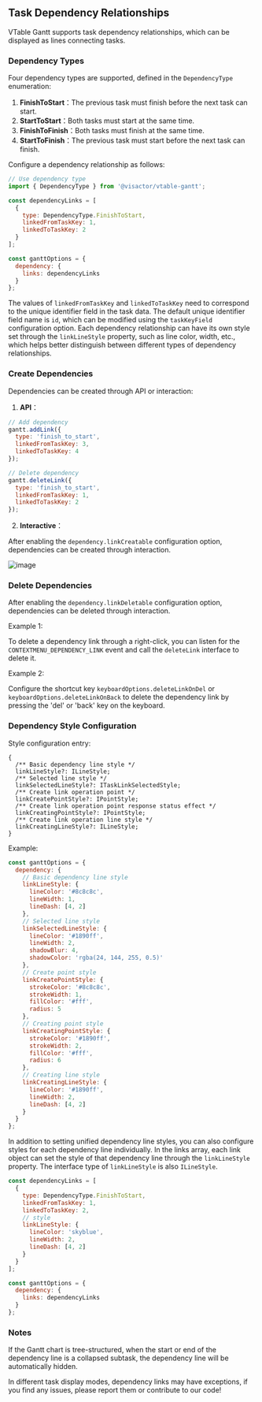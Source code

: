 ## Task Dependency Relationships

VTable Gantt supports task dependency relationships, which can be displayed as lines connecting tasks.

### Dependency Types

Four dependency types are supported, defined in the `DependencyType` enumeration:

1. **FinishToStart**：The previous task must finish before the next task can start.
2. **StartToStart**：Both tasks must start at the same time.
3. **FinishToFinish**：Both tasks must finish at the same time.
4. **StartToFinish**：The previous task must start before the next task can finish.

Configure a dependency relationship as follows:

```javascript
// Use dependency type
import { DependencyType } from '@visactor/vtable-gantt';

const dependencyLinks = [
  {
    type: DependencyType.FinishToStart,
    linkedFromTaskKey: 1,
    linkedToTaskKey: 2
  }
];

const ganttOptions = {
  dependency: {
    links: dependencyLinks
  }
};
```

The values of `linkedFromTaskKey` and `linkedToTaskKey` need to correspond to the unique identifier field in the task data. The default unique identifier field name is `id`, which can be modified using the `taskKeyField` configuration option. Each dependency relationship can have its own style set through the `linkLineStyle` property, such as line color, width, etc., which helps better distinguish between different types of dependency relationships.

### Create Dependencies

Dependencies can be created through API or interaction:

1. **API**：

```javascript
// Add dependency
gantt.addLink({
  type: 'finish_to_start',
  linkedFromTaskKey: 3,
  linkedToTaskKey: 4
});

// Delete dependency
gantt.deleteLink({
  type: 'finish_to_start',
  linkedFromTaskKey: 1,
  linkedToTaskKey: 2
});
```

2. **Interactive**：

After enabling the `dependency.linkCreatable` configuration option, dependencies can be created through interaction.

![image](https://lf9-dp-fe-cms-tos.byteorg.com/obj/bit-cloud/VTable/gantt/gantt-dependency-link-line-create.gif)

### Delete Dependencies

After enabling the `dependency.linkDeletable` configuration option, dependencies can be deleted through interaction.

Example 1:

To delete a dependency link through a right-click, you can listen for the `CONTEXTMENU_DEPENDENCY_LINK` event and call the `deleteLink` interface to delete it.

Example 2:

Configure the shortcut key `keyboardOptions.deleteLinkOnDel` or `keyboardOptions.deleteLinkOnBack` to delete the dependency link by pressing the 'del' or 'back' key on the keyboard.

### Dependency Style Configuration

Style configuration entry:

```
{
  /** Basic dependency line style */
  linkLineStyle?: ILineStyle;
  /** Selected line style */
  linkSelectedLineStyle?: ITaskLinkSelectedStyle;
  /** Create link operation point */
  linkCreatePointStyle?: IPointStyle;
  /** Create link operation point response status effect */
  linkCreatingPointStyle?: IPointStyle;
  /** Create link operation line style */
  linkCreatingLineStyle?: ILineStyle;
}
```

Example:

```javascript
const ganttOptions = {
  dependency: {
    // Basic dependency line style
    linkLineStyle: {
      lineColor: '#8c8c8c',
      lineWidth: 1,
      lineDash: [4, 2]
    },
    // Selected line style
    linkSelectedLineStyle: {
      lineColor: '#1890ff',
      lineWidth: 2,
      shadowBlur: 4,
      shadowColor: 'rgba(24, 144, 255, 0.5)'
    },
    // Create point style
    linkCreatePointStyle: {
      strokeColor: '#8c8c8c',
      strokeWidth: 1,
      fillColor: '#fff',
      radius: 5
    },
    // Creating point style
    linkCreatingPointStyle: {
      strokeColor: '#1890ff',
      strokeWidth: 2,
      fillColor: '#fff',
      radius: 6
    },
    // Creating line style
    linkCreatingLineStyle: {
      lineColor: '#1890ff',
      lineWidth: 2,
      lineDash: [4, 2]
    }
  }
};
```

In addition to setting unified dependency line styles, you can also configure styles for each dependency line individually. In the links array, each link object can set the style of that dependency line through the `linkLineStyle` property. The interface type of `linkLineStyle` is also `ILineStyle`.

```javascript
const dependencyLinks = [
  {
    type: DependencyType.FinishToStart,
    linkedFromTaskKey: 1,
    linkedToTaskKey: 2,
    // style
    linkLineStyle: {
      lineColor: 'skyblue',
      lineWidth: 2,
      lineDash: [4, 2]
    }
  }
];

const ganttOptions = {
  dependency: {
    links: dependencyLinks
  }
};
```

### Notes

If the Gantt chart is tree-structured, when the start or end of the dependency line is a collapsed subtask, the dependency line will be automatically hidden.

In different task display modes, dependency links may have exceptions, if you find any issues, please report them or contribute to our code!
